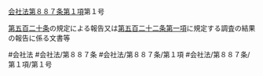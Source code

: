 [会社法第８８７条第１項](会社法＿＿＿＿第８８７条第１項)第１号

[第五百二十条](会社法＿＿＿＿第５２０条)の規定による報告又は[第五百二十二条第一項](会社法＿＿＿＿第５２２条第１項)に規定する調査の結果の報告に係る文書等


#会社法
#会社法/第８８７条
#会社法/第８８７条/第１項
#会社法/第８８７条/第１項/第１号
